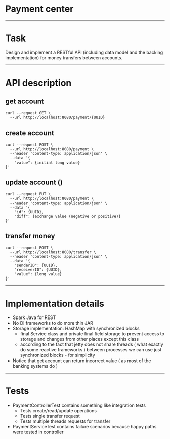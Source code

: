 # Payment center

___________

# Task

Design and implement a RESTful API (including data model and the backing implementation) for
money transfers between accounts.

___________

# API description

## get account
    curl --request GET \
      --url http://localhost:8080/payment/{UUID}
  
## create account
    curl --request POST \
      --url http://localhost:8080/payment \
      --header 'content-type: application/json' \
      --data '{
        "value": {initial long value}
    }'

## update account ()
    curl --request PUT \
      --url http://localhost:8080/payment \
      --header 'content-type: application/json' \
      --data '{
        "id": {UUID},
        "diff": {exchange value (negative or positive)}
    }'

## transfer money
    curl --request POST \
      --url http://localhost:8080/transfer \
      --header 'content-type: application/json' \
      --data '{
        "senderID": {UUID},
        "receiverID": {UUID},
        "value": {long value}
    }'
__________________

# Implementation details

* Spark Java for REST 
* No DI frameworks to do more thin JAR
* Storage implementation: HashMap with synchronized blocks
    * final Service class
    and private final field storage to prevent access to storage and changes from other places except this class
    * according to the fact that jetty does not share threads ( what exactly do some reactive frameworks )
     between processes we can use just synchronized blocks - for simplicity
* Notice that get account can return incorrect value ( as most of the banking systems do )
     
_________________

# Tests

* PaymentControllerTest contains something like integration tests
    * Tests create/read/update operations
    * Tests single transfer request
    * Tests multiple threads requests for transfer
* PaymentServiceTest contains failure scenarios because happy paths were tested in controller
